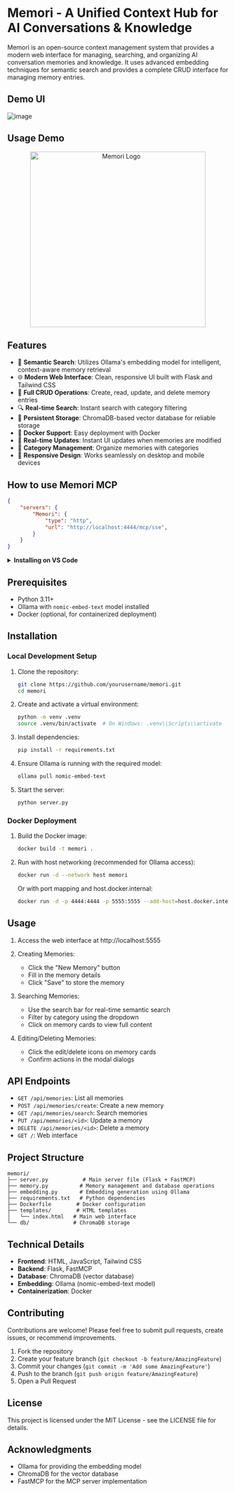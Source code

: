 # Memori - A Unified Context Hub for AI Conversations & Knowledge

Memori is an open-source context management system that provides a modern web interface for managing, searching, and organizing AI conversation memories and knowledge. It uses advanced embedding techniques for semantic search and provides a complete CRUD interface for managing memory entries.


## Demo UI
![image](https://github.com/user-attachments/assets/72bdff64-8bfe-4805-a55d-d66751ca3eaa)


## Usage Demo

<p align="center">
  <img src="https://github.com/user-attachments/assets/71190f78-4828-40a1-b586-1053567aeb83" alt="Memori Logo" width="400" />
</p>


## Features

- 🧠 **Semantic Search**: Utilizes Ollama's embedding model for intelligent, context-aware memory retrieval
- 🌐 **Modern Web Interface**: Clean, responsive UI built with Flask and Tailwind CSS
- 📝 **Full CRUD Operations**: Create, read, update, and delete memory entries
- 🔍 **Real-time Search**: Instant search with category filtering
- 💾 **Persistent Storage**: ChromaDB-based vector database for reliable storage
- 🐳 **Docker Support**: Easy deployment with Docker
- 🔄 **Real-time Updates**: Instant UI updates when memories are modified
- 🎯 **Category Management**: Organize memories with categories
- 📱 **Responsive Design**: Works seamlessly on desktop and mobile devices

## How to use Memori MCP

```json
{
    "servers": {
        "Memori": {
            "type": "http",
            "url": "http://localhost:4444/mcp/sse",
        }
    }
}
```

<details>
<summary><b>Installing on VS Code</b></summary>


1. Create `.vscode` folder and create `mcp.json` with below content.

```json
{
    "servers": {
        "Memori": {
            "type": "http",
            "url": "http://localhost:4444/mcp/sse",
        }
    }
}
```

You can find your Smithery key in the [Smithery.ai webpage](https://smithery.ai/server/@upstash/context7-mcp).

</details>



## Prerequisites

- Python 3.11+
- Ollama with `nomic-embed-text` model installed
- Docker (optional, for containerized deployment)

## Installation

### Local Development Setup

1. Clone the repository:
   ```bash
   git clone https://github.com/yourusername/memori.git
   cd memori
   ```

2. Create and activate a virtual environment:
   ```bash
   python -m venv .venv
   source .venv/bin/activate  # On Windows: .venv\\Scripts\\activate
   ```

3. Install dependencies:
   ```bash
   pip install -r requirements.txt
   ```

4. Ensure Ollama is running with the required model:
   ```bash
   ollama pull nomic-embed-text
   ```

5. Start the server:
   ```bash
   python server.py
   ```

### Docker Deployment

1. Build the Docker image:
   ```bash
   docker build -t memori .
   ```

2. Run with host networking (recommended for Ollama access):
   ```bash
   docker run -d --network host memori
   ```

   Or with port mapping and host.docker.internal:
   ```bash
   docker run -d -p 4444:4444 -p 5555:5555 --add-host=host.docker.internal:host-gateway memori
   ```

## Usage

1. Access the web interface at http://localhost:5555

2. Creating Memories:
   - Click the "New Memory" button
   - Fill in the memory details
   - Click "Save" to store the memory

3. Searching Memories:
   - Use the search bar for real-time semantic search
   - Filter by category using the dropdown
   - Click on memory cards to view full content

4. Editing/Deleting Memories:
   - Click the edit/delete icons on memory cards
   - Confirm actions in the modal dialogs

## API Endpoints

- `GET /api/memories`: List all memories
- `POST /api/memories/create`: Create a new memory
- `GET /api/memories/search`: Search memories
- `PUT /api/memories/<id>`: Update a memory
- `DELETE /api/memories/<id>`: Delete a memory
- `GET /`: Web interface

## Project Structure

```
memori/
├── server.py           # Main server file (Flask + FastMCP)
├── memory.py          # Memory management and database operations
├── embedding.py       # Embedding generation using Ollama
├── requirements.txt   # Python dependencies
├── Dockerfile        # Docker configuration
├── templates/        # HTML templates
│   └── index.html   # Main web interface
└── db/              # ChromaDB storage
```

## Technical Details

- **Frontend**: HTML, JavaScript, Tailwind CSS
- **Backend**: Flask, FastMCP
- **Database**: ChromaDB (vector database)
- **Embedding**: Ollama (nomic-embed-text model)
- **Containerization**: Docker

## Contributing

Contributions are welcome! Please feel free to submit pull requests, create issues, or recommend improvements.

1. Fork the repository
2. Create your feature branch (`git checkout -b feature/AmazingFeature`)
3. Commit your changes (`git commit -m 'Add some AmazingFeature'`)
4. Push to the branch (`git push origin feature/AmazingFeature`)
5. Open a Pull Request

## License

This project is licensed under the MIT License - see the LICENSE file for details.

## Acknowledgments

- Ollama for providing the embedding model
- ChromaDB for the vector database
- FastMCP for the MCP server implementation

